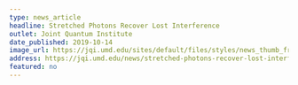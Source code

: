 ```yaml
---
type: news_article
headline: Stretched Photons Recover Lost Interference
outlet: Joint Quantum Institute
date_published: 2019-10-14
image_url: https://jqi.umd.edu/sites/default/files/styles/news_thumb_front/public/images/thumbnails/distinguishable_interference_thumb.png?itok=wFG_QmVJ
address: https://jqi.umd.edu/news/stretched-photons-recover-lost-interference
featured: no
---
```

